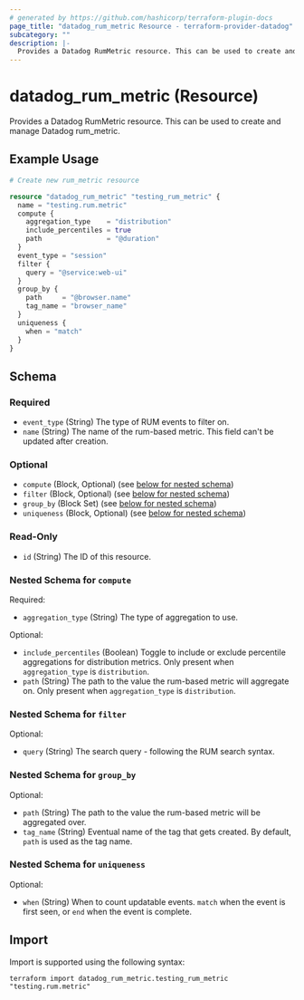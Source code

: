 ```yaml
---
# generated by https://github.com/hashicorp/terraform-plugin-docs
page_title: "datadog_rum_metric Resource - terraform-provider-datadog"
subcategory: ""
description: |-
  Provides a Datadog RumMetric resource. This can be used to create and manage Datadog rum_metric.
---
```


# datadog_rum_metric (Resource)

Provides a Datadog RumMetric resource. This can be used to create and manage Datadog rum_metric.

## Example Usage

```terraform
# Create new rum_metric resource

resource "datadog_rum_metric" "testing_rum_metric" {
  name = "testing.rum.metric"
  compute {
    aggregation_type    = "distribution"
    include_percentiles = true
    path                = "@duration"
  }
  event_type = "session"
  filter {
    query = "@service:web-ui"
  }
  group_by {
    path     = "@browser.name"
    tag_name = "browser_name"
  }
  uniqueness {
    when = "match"
  }
}
```

<!-- schema generated by tfplugindocs -->
## Schema

### Required

- `event_type` (String) The type of RUM events to filter on.
- `name` (String) The name of the rum-based metric. This field can't be updated after creation.

### Optional

- `compute` (Block, Optional) (see [below for nested schema](#nestedblock--compute))
- `filter` (Block, Optional) (see [below for nested schema](#nestedblock--filter))
- `group_by` (Block Set) (see [below for nested schema](#nestedblock--group_by))
- `uniqueness` (Block, Optional) (see [below for nested schema](#nestedblock--uniqueness))

### Read-Only

- `id` (String) The ID of this resource.

<a id="nestedblock--compute"></a>
### Nested Schema for `compute`

Required:

- `aggregation_type` (String) The type of aggregation to use.

Optional:

- `include_percentiles` (Boolean) Toggle to include or exclude percentile aggregations for distribution metrics. Only present when `aggregation_type` is `distribution`.
- `path` (String) The path to the value the rum-based metric will aggregate on. Only present when `aggregation_type` is `distribution`.


<a id="nestedblock--filter"></a>
### Nested Schema for `filter`

Optional:

- `query` (String) The search query - following the RUM search syntax.


<a id="nestedblock--group_by"></a>
### Nested Schema for `group_by`

Optional:

- `path` (String) The path to the value the rum-based metric will be aggregated over.
- `tag_name` (String) Eventual name of the tag that gets created. By default, `path` is used as the tag name.


<a id="nestedblock--uniqueness"></a>
### Nested Schema for `uniqueness`

Optional:

- `when` (String) When to count updatable events. `match` when the event is first seen, or `end` when the event is complete.

## Import

Import is supported using the following syntax:

```shell
terraform import datadog_rum_metric.testing_rum_metric "testing.rum.metric"
```
